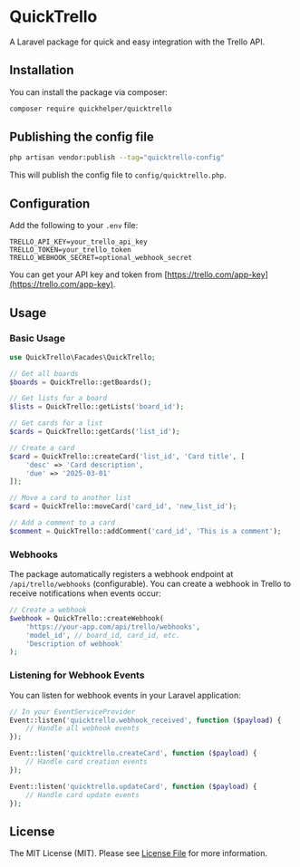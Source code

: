 # QuickTrello

A Laravel package for quick and easy integration with the Trello API.

## Installation

You can install the package via composer:

```bash
composer require quickhelper/quicktrello
```

## Publishing the config file

```bash
php artisan vendor:publish --tag="quicktrello-config"
```

This will publish the config file to `config/quicktrello.php`.

## Configuration

Add the following to your `.env` file:

```
TRELLO_API_KEY=your_trello_api_key
TRELLO_TOKEN=your_trello_token
TRELLO_WEBHOOK_SECRET=optional_webhook_secret
```

You can get your API key and token from [https://trello.com/app-key](https://trello.com/app-key).

## Usage

### Basic Usage

```php
use QuickTrello\Facades\QuickTrello;

// Get all boards
$boards = QuickTrello::getBoards();

// Get lists for a board
$lists = QuickTrello::getLists('board_id');

// Get cards for a list
$cards = QuickTrello::getCards('list_id');

// Create a card
$card = QuickTrello::createCard('list_id', 'Card title', [
    'desc' => 'Card description',
    'due' => '2025-03-01'
]);

// Move a card to another list
$card = QuickTrello::moveCard('card_id', 'new_list_id');

// Add a comment to a card
$comment = QuickTrello::addComment('card_id', 'This is a comment');
```

### Webhooks

The package automatically registers a webhook endpoint at `/api/trello/webhooks` (configurable). You can create a webhook in Trello to receive notifications when events occur:

```php
// Create a webhook
$webhook = QuickTrello::createWebhook(
    'https://your-app.com/api/trello/webhooks',
    'model_id', // board_id, card_id, etc.
    'Description of webhook'
);
```

### Listening for Webhook Events

You can listen for webhook events in your Laravel application:

```php
// In your EventServiceProvider
Event::listen('quicktrello.webhook_received', function ($payload) {
    // Handle all webhook events
});

Event::listen('quicktrello.createCard', function ($payload) {
    // Handle card creation events
});

Event::listen('quicktrello.updateCard', function ($payload) {
    // Handle card update events
});
```

## License

The MIT License (MIT). Please see [License File](LICENSE.md) for more information.